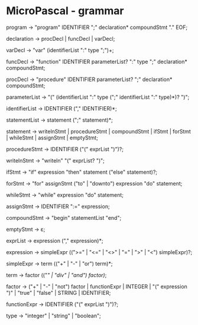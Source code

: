 # MicroPascal - grammar

program -> "program" IDENTIFIER ";" declaration* compoundStmt "." EOF;

declaration -> procDecl | funcDecl | varDecl;

varDecl -> "var" (identifierList ":" type ";")+;

funcDecl -> "function" IDENTIFIER parameterList? ":" type ";" declaration* compoundStmt;

procDecl -> "procedure" IDENTIFIER parameterList? ";" declaration* compoundStmt;

parameterList -> "(" (identifierList ":" type (";" identifierList ":" type)*)? ")";

identifierList -> IDENTIFIER ("," IDENTIFIER)*;

statementList -> statement (";" statement)*;

statement -> writelnStmt | procedureStmt | compoundStmt | ifStmt | forStmt | whileStmt | assignStmt | emptyStmt;

procedureStmt -> IDENTIFIER ("(" exprList ")")?;

writelnStmt -> "writeln" "(" exprList? ")";

ifStmt -> "if" expression "then" statement ("else" statement)?;

forStmt -> "for" assignStmt ("to" | "downto") expression "do" statement;

whileStmt -> "while" expression "do" statement;

assignStmt -> IDENTIFIER ":=" expression;

compoundStmt -> "begin" statementList "end";

emptyStmt -> ε;

exprList -> expression ("," expression)*;

expression -> simpleExpr ((">=" | "<=" | "<>" | "=" | ">" | "<") simpleExpr)?;

simpleExpr -> term (("+" | "-" | "or") term)*;

term -> factor (("*" | "div" | "and") factor)*;

factor -> ("+" | "-" | "not") factor | functionExpr | INTEGER | "(" expression ")" | "true" | "false" | STRING | IDENTIFIER;

functionExpr -> IDENTIFIER ("(" exprList ")")?;

type -> "integer" | "string" | "boolean";